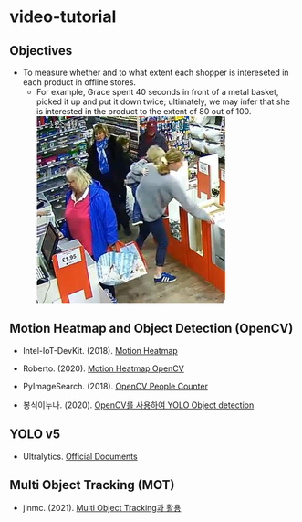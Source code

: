 # video-tutorial

## Objectives

* To measure whether and to what extent each shopper is intereseted in each product in offline stores.
  - For example, Grace spent 40 seconds in front of a metal basket, picked it up and put it down twice; ultimately, we may infer that she is interested in the product to the extent of 80 out of 100.  
    ![](./assets/shopper-example.JPG)


## Motion Heatmap and Object Detection (OpenCV)

* Intel-IoT-DevKit. (2018). [Motion Heatmap](https://github.com/intel-iot-devkit/python-cv-samples/tree/master/examples/motion-heatmap)
* Roberto. (2020). [Motion Heatmap OpenCV](https://github.com/robertosannazzaro/motion-heatmap-opencv)

* PyImageSearch. (2018). [OpenCV People Counter](https://pyimagesearch.com/2018/08/13/opencv-people-counter/)
* 봉식이누나. (2020). [OpenCV를 사용하여 YOLO Object detection](https://bong-sik.tistory.com/16)


## YOLO v5

* Ultralytics. [Official Documents](https://github.com/ultralytics/yolov5)


## Multi Object Tracking (MOT)

* jinmc. (2021). [Multi Object Tracking과 활용](https://walkaroundthedevelop.tistory.com/74)
